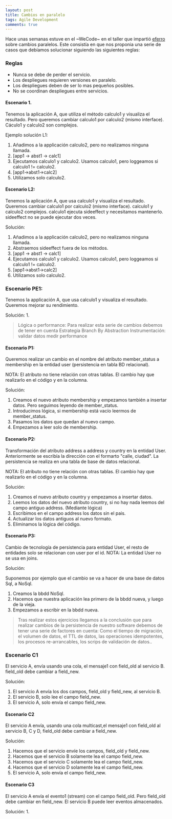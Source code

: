 ```yaml
---
layout: post
title: Cambios en paralelo
tags: Agile Development
comments: true
---
```


Hace unas semanas estuve en el ~WeCode~ en el taller que impartió <a href='http://www.eferro.net/' target='_blank'>eferro</a> sobre cambios paralelos. Este consistía en que nos proponia una serie de casos que debíamos solucionar siguiendo las siguientes reglas:

### Reglas
* Nunca se debe de perder el servicio.
* Los despliegues requieren versiones en paralelo.
* Los despliegues deben de ser lo mas pequeños posibles.
* No se coordinan despliegues entre servicios.


#### Escenario 1.
Tenemos la aplicación A, que utiliza el método calculo1 y visualiza el resultado. Pero queremos cambiar calculo1 por calculo2 (mismo interface).
Cáculo1 y calculo2 son complejos.

Ejemplo solución L1:
1. Añadimos a la applicación calculo2, pero no realizamos ninguna llamada.
2. [app1 -> abst1 -> calc1]
3. Ejecutamos calculo1 y calculo2. Usamos calculo1, pero loggeamos si calculo1 != calculo2.
4. [app1->abst1->calc2]
5. Utilizamos solo calculo2.


#### Escenario L2:
Tenemos la aplicación A, que usa calculo1 y visualiza el resultado. Queremos cambiar calculo1 por calculo2 (mismo interface). calculo1 y calculo2 complejos. calculo1 ejecuta sideeffect y necesitamos mantenerlo. sideeffect no se puede ejecutar dos veces.


Solución:
1. Añadimos a la applicación calculo2, pero no realizamos ninguna llamada.
2. Abstraemos sideeffect fuera de los métodos.
3. [app1 -> abst1 -> calc1]
4. Ejecutamos calculo1 y calculo2. Usamos calculo1, pero loggeamos si calculo1 != calculo2.
5. [app1->abst1->calc2]
6. Utilizamos solo calculo2.

### Escenario PE1:
Tenemos la applicación A, que usa calculo1 y visualiza el resultado. Queremos mejorar su rendimiento.

Solución:
1.

> Lógica o performance: Para realizar esta serie de cambios debemos de tener en cuenta
Estrategia Branch By Abstraction
Instrumentación:
validar datos
medir performance


#### Escenario P1:
Queremos realizar un cambio en el nombre del atributo member_status a membership en la entidad user (persistencia en tabla BD relacional).

NOTA: El atributo no tiene relación con otras tablas. El cambio hay que realizarlo en el código y en la columna.

Solución:
1. Creamos el nuevo atributo membership y empezamos también a insertar datos. Pero seguimos leyendo de member_status.
2. Introducimos lógica, si membership está vacío leermos de member_status.
3. Pasamos los datos que quedan al nuevo campo.
4. Empezamos a leer solo de membership.

#### Escenario P2:

Transformación del atributo address a address y country en la entidad User. Anteriormente se escribía la dirección con el formarto "calle, ciudad".
La persistencia se realiza en una tabla de base de datos relacional.

NOTA: El atributo no tiene relación con otras tablas. El cambio hay que realizarlo en el código y en la columna.

Solución:
1. Creamos el nuevo atributo country y empezamos a insertar datos.
2. Leemos los datos del nuevo atributo country, si no hay nada leemos del campo antiguo address. (Mediante lógica)
3. Escribimos en el campo address los datos sin el pais.
4. Actualizar los datos antiguos al nuevo formato.
5. Eliminamos la lógica del código.

#### Escenario P3:

Cambio de tecnología de persistencia para entidad User, el resto de entidades solo se relacionan con user por el id.
NOTA: La entidad User no se usa en joins.

Solución:

Suponemos por ejemplo que el cambio se va a hacer de una base de datos Sql, a NoSql.
1. Creamos la bbdd NoSql.
2. Hacemos que nuestra aplicación lea primero de la bbdd nueva, y luego de la vieja.
3. Empezamos a escribir en la bbdd nueva.


> Tras realizar estos ejercicios llegamos a la conclusión que para realizar cambios de la persistencia de nuestro software debemos de tener una serie de factores en cuenta:
Como el tiempo de migración, el volumen de datos, el TTL de datos, las operaciones idempotentes, los procesos re-arrancables, los scrips de validación de datos..


### Escenario C1
El servicio A, envía usando una cola, el mensaje1 con field_old al servicio B. field_old debe cambiar a field_new.

Solución:
1. El servicio A envía los dos campos, field_old y field_new, al servicio B.
2. El servicio B, solo lee el campo field_new.
3. El servicio A, solo envía el campo field_new.

#### Escenario C2
El servicio A envía, usando una cola multicast,el mensaje1 con field_old al servicio B, C y D, field_old debe cambiar a field_new.

Solución:
1. Hacemos que el servicio envíe los campos, field_old y field_new.
2. Hacemos que el servicio B solamente lea el campo field_new.
3. Hacemos que el servicio C solamente lea el campo field_new.
4. Hacemos que el servicio D solamente lea el campo field_new.
5. El servicio A, solo envía el campo field_new.

#### Escenario C3
El servicio A envía el evento1 (stream) con el campo field_old. Pero field_old debe cambiar en field_new. El servicio B puede leer eventos almacenados.

Solución:
1.
